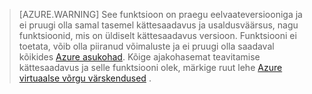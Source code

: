 >[AZURE.WARNING] See funktsioon on praegu eelvaateversiooniga ja ei pruugi olla samal tasemel kättesaadavus ja usaldusväärsus, nagu funktsioonid, mis on üldiselt kättesaadavus versioon. Funktsiooni ei toetata, võib olla piiranud võimaluste ja ei pruugi olla saadaval kõikides [Azure asukohad](https://azure.microsoft.com/regions/). Kõige ajakohasemat teavitamise kättesaadavus ja selle funktsiooni olek, märkige ruut lehe [Azure virtuaalse võrgu värskendused](https://azure.microsoft.com/updates/?product=virtual-network) .